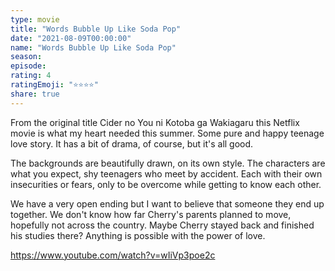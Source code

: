 ```yaml
---
type: movie
title: "Words Bubble Up Like Soda Pop"
date: "2021-08-09T00:00:00"
name: "Words Bubble Up Like Soda Pop"
season:
episode:
rating: 4
ratingEmoji: "⭐️⭐️⭐️⭐️"
share: true
---
```


From the original title Cider no You ni Kotoba ga Wakiagaru this Netflix movie is what my heart needed this summer. Some pure and happy teenage love story. It has a bit of drama, of course, but it's all good.

The backgrounds are beautifully drawn, on its own style. The characters are what you expect, shy teenagers who meet by accident. Each with their own insecurities or fears, only to be overcome while getting to know each other.

We have a very open ending but I want to believe that someone they end up together. We don't know how far Cherry's parents planned to move, hopefully not across the country. Maybe Cherry stayed back and finished his studies there? Anything is possible with the power of love.

https://www.youtube.com/watch?v=wIiVp3poe2c
